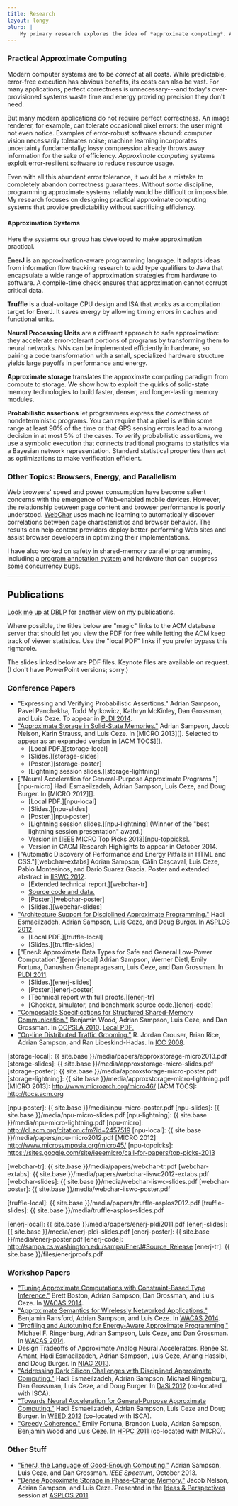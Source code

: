 ```yaml
---
title: Research
layout: longy
blurb: |
    My primary research explores the idea of *approximate computing*. Approximation is a cross-cutting concern, so my research interests span hardware, architecture, compilers, programming languages, and development tools.
---
```


### Practical Approximate Computing

Modern computer systems are to be *correct* at all costs. While predictable,
error-free execution has obvious benefits, its costs can also be vast. For many
applications, perfect correctness is unnecessary---and today's over-provisioned
systems waste time and energy providing precision they don't need.

But many modern applications do not require perfect correctness. An image
renderer, for example, can tolerate occasional pixel errors: the user might not
even notice. Examples of error-robust software abound: computer vision
necessarily tolerates noise; machine learning incorporates uncertainty
fundamentally; lossy compression already throws away information for the sake
of efficiency. *Approximate computing* systems exploit error-resilient software
to reduce resource usage.

Even with all this abundant error tolerance, it would be a mistake to completely abandon correctness guarantees. Without *some* discipline, programming approximate systems reliably would be difficult or impossible. My research focuses on designing practical approximate computing systems that provide predictability without sacrificing efficiency.

#### Approximation Systems

Here the systems our group has developed to make approximation practical.

**EnerJ** is an approximation-aware programming language. It adapts ideas from information flow tracking research to add type qualifiers to Java that encapsulate a wide range of approximation strategies from hardware to software. A compile-time check ensures that approximation cannot corrupt critical data.

**Truffle** is a dual-voltage CPU design and ISA that works as a compilation target for EnerJ. It saves energy by allowing timing errors in caches and functional units.

**Neural Processing Units** are a different approach to safe approximation: they accelerate error-tolerant portions of programs by transforming them to neural networks. NNs can be implemented efficiently in hardware, so pairing a code transformation with a small, specialized hardware structure yields large payoffs in performance and energy.

**Approximate storage** translates the approximate computing paradigm from compute to storage. We show how to exploit the quirks of solid-state memory technologies to build faster, denser, and longer-lasting memory modules.

**Probabilistic assertions** let programmers express the correctness of nondeterministic programs. You can require that a pixel is within some range at least 90% of the time or that GPS sensing errors lead to a wrong decision in at most 5% of the cases. To verify probabilistic assertions, we use a symbolic execution that connects traditional programs to statistics via a Bayesian network representation. Standard statistical properties then act as optimizations to make verification efficient.

[enerj-home]: http://sampa.cs.washington.edu/sampa/EnerJ

### Other Topics: Browsers, Energy, and Parallelism

Web browsers' speed and power consumption have become salient concerns with the
emergence of Web-enabled mobile devices. However, the relationship between page
content and browser performance is poorly understood. [WebChar][webchar] uses
machine learning to automatically discover correlations between page
characteristics and browser behavior. The results can help content providers
deploy better-performing Web sites and assist browser developers in optimizing
their implementations.

[webchar]: http://sampa.cs.washington.edu/sampa/WebChar

I have also worked on safety in shared-memory parallel programming, including a [program annotation system][osha-home] and hardware that can suppress some concurrency bugs.

[osha-home]: http://sampa.cs.washington.edu/sampa/Organized_Sharing_(OSHA)

-------

## Publications

[Look me up at DBLP][dblp] for another view on my publications.

Where possible, the titles below are "magic" links to the ACM database server
that should let you view the PDF for free while letting the ACM keep track of
viewer statistics. Use the "local PDF" links if you prefer bypass this
rigmarole.

The slides linked below are PDF files. Keynote files are available on request.
(I don't have PowerPoint versions; sorry.)

[dblp]: http://www.informatik.uni-trier.de/~ley/db/indices/a-tree/s/Sampson:Adrian.html

### Conference Papers

 * "Expressing and Verifying Probabilistic Assertions."
   Adrian Sampson, Pavel Panchekha, Todd Mytkowicz, Kathryn McKinley, Dan
   Grossman, and Luis Ceze.
   To appear in [PLDI 2014][].
 * ["Approximate Storage in Solid-State Memories."][approxstorage]
   Adrian Sampson, Jacob Nelson, Karin Strauss, and Luis Ceze. In
   [MICRO 2013][]. Selected to appear as an expanded version in [ACM TOCS][].
    * [Local PDF.][storage-local]
    * [Slides.][storage-slides]
    * [Poster.][storage-poster]
    * [Lightning session slides.][storage-lightning]
 * ["Neural Acceleration for General-Purpose Approximate Programs."][npu-micro]
   Hadi Esmaeilzadeh, Adrian Sampson, Luis Ceze, and Doug Burger. In
   [MICRO 2012][].
    * [Local PDF.][npu-local]
    * [Slides.][npu-slides]
    * [Poster.][npu-poster]
    * [Lightning session slides.][npu-lightning] (Winner of the "best
      lightning session presentation" award.)
    * Version in [IEEE MICRO Top Picks 2013][npu-toppicks].
    * Version in CACM Research Highlights to appear in October 2014.
 * ["Automatic Discovery of Performance and Energy Pitfalls in HTML and
   CSS."][webchar-extabs]
   Adrian Sampson, Călin Caşcaval, Luis Ceze, Pablo Montesinos, and Dario
   Suarez Gracia. Poster and extended abstract in [IISWC 2012][].
    * [Extended technical report.][webchar-tr]
    * [Source code and data.][webchar]
    * [Poster.][webchar-poster]
    * [Slides.][webchar-slides]
 * ["Architecture Support for Disciplined Approximate Programming."][truffle]
   Hadi Esmaeilzadeh, Adrian Sampson, Luis Ceze, and Doug Burger. In
   [ASPLOS 2012][].
    * [Local PDF.][truffle-local]
    * [Slides.][truffle-slides]
 * ["EnerJ: Approximate Data Types for Safe and General Low-Power
   Computation."][enerj-local]
   Adrian Sampson, Werner Dietl, Emily Fortuna, Danushen Gnanapragasam, Luis
   Ceze, and Dan Grossman. In [PLDI 2011][].
    * [Slides.][enerj-slides]
    * [Poster.][enerj-poster]
    * [Technical report with full proofs.][enerj-tr]
    * [Checker, simulator, and benchmark source code.][enerj-code]
 * ["Composable Specifications for Structured Shared-Memory
   Communication."][osha]
   Benjamin Wood, Adrian Sampson, Luis Ceze, and Dan Grossman.
   In [OOPSLA 2010][]. [Local PDF.][osha-local]
 * <a href="http://dx.doi.org/10.1109/ICC.2008.984">"On-line Distributed Traffic Grooming."</a>
   R. Jordan Crouser, Brian Rice, Adrian Sampson, and Ran Libeskind-Hadas.
   In [ICC 2008][].

[PLDI 2014]: http://conferences.inf.ed.ac.uk/pldi2014/

[approxstorage]: http://dl.acm.org/citation.cfm?id=2540708.2540712
[storage-local]: {{ site.base }}/media/papers/approxstorage-micro2013.pdf
[storage-slides]: {{ site.base }}/media/approxstorage-micro-slides.pdf
[storage-poster]: {{ site.base }}/media/approxstorage-micro-poster.pdf
[storage-lightning]: {{ site.base }}/media/approxstorage-micro-lightning.pdf
[MICRO 2013]: http://www.microarch.org/micro46/
[ACM TOCS]: http://tocs.acm.org

[npu-poster]: {{ site.base }}/media/npu-micro-poster.pdf
[npu-slides]: {{ site.base }}/media/npu-micro-slides.pdf
[npu-lightning]: {{ site.base }}/media/npu-micro-lightning.pdf
[npu-micro]: http://dl.acm.org/citation.cfm?id=2457519
[npu-local]: {{ site.base }}/media/papers/npu-micro2012.pdf
[MICRO 2012]: http://www.microsymposia.org/micro45/
[npu-toppicks]: https://sites.google.com/site/ieeemicro/call-for-papers/top-picks-2013

[iiswc 2012]: http://www.iiswc.org/iiswc2012/
[webchar-tr]: {{ site.base }}/media/papers/webchar-tr.pdf
[webchar-extabs]: {{ site.base }}/media/papers/webchar-iiswc2012-extabs.pdf
[webchar-slides]: {{ site.base }}/media/webchar-iiswc-slides.pdf
[webchar-poster]: {{ site.base }}/media/webchar-iiswc-poster.pdf

[truffle]: http://dl.acm.org/authorize?6607704
[truffle-local]: {{ site.base }}/media/papers/truffle-asplos2012.pdf
[truffle-slides]: {{ site.base }}/media/truffle-asplos-slides.pdf

[enerj]: http://dl.acm.org/authorize?436230
[enerj-local]: {{ site.base }}/media/papers/enerj-pldi2011.pdf
[enerj-slides]: {{ site.base }}/media/enerj-pldi-slides.pdf
[enerj-poster]: {{ site.base }}/media/enerj-poster.pdf
[enerj-code]: http://sampa.cs.washington.edu/sampa/EnerJ#Source_Release
[enerj-tr]: {{ site.base }}/files/enerjproofs.pdf

[osha]: http://dl.acm.org/authorize?390121
[osha-local]: http://sampa.cs.washington.edu/public/uploads/e/e9/Osha-oopsla2010.pdf

[ASPLOS 2012]: http://research.microsoft.com/en-us/um/cambridge/events/asplos_2012/
[PLDI 2011]: http://pldi11.cs.utah.edu/
[OOPSLA 2010]: http://www.splashcon.org/index.php?option=com_content&amp;view=article&amp;id=47:oopsla-research-papers&amp;catid=34:due-march-25-2010&amp;Itemid=55
[ICC 2008]: http://www.ieee-icc.org/2008/

### Workshop Papers

 * ["Tuning Approximate Computations with Constraint-Based Type
   Inference."][wacas-inference-paper]
   Brett Boston, Adrian Sampson, Dan Grossman, and Luis Ceze.
   In [WACAS 2014][].
 * ["Approximate Semantics for Wirelessly Networked
   Applications."][wacas-wireless-paper]
   Benjamin Ransford, Adrian Sampson, and Luis Ceze.
   In [WACAS 2014][].
 * ["Profiling and Autotuning for Energy-Aware Approximate
   Programming."][wacas-profiling-paper]
   Michael F. Ringenburg, Adrian Sampson, Luis Ceze, and Dan Grossman.
   In [WACAS 2014][].
 * Design Tradeoffs of Approximate Analog Neural Accelerators.
   Renée St. Amant, Hadi Esmaeilzadeh, Adrian Sampson, Luis Ceze, Arjang
   Hassibi, and Doug Burger. In [NIAC 2013][].
 * ["Addressing Dark Silicon Challenges with Disciplined Approximate
   Computing."][dasi-paper] Hadi Esmaeilzadeh, Adrian Sampson, Michael
   Ringenburg, Dan Grossman, Luis Ceze, and Doug Burger. In [DaSi 2012][]
   (co-located with ISCA).
 * ["Towards Neural Acceleration for General-Purpose Approximate
   Computing."][weed-paper] Hadi Esmaeilzadeh, Adrian Sampson, Luis Ceze and
   Doug Burger. In [WEED 2012][] (co-located with ISCA).
 * ["Greedy Coherence."][greco] Emily Fortuna, Brandon Lucia, Adrian Sampson,
   Benjamin Wood and Luis Ceze. In [HPPC 2011][] (co-located with MICRO).

[wacas-inference-paper]: http://sampa.cs.washington.edu/wacas14/papers/boston.pdf
[wacas-wireless-paper]: http://sampa.cs.washington.edu/wacas14/papers/ransford.pdf
[wacas-profiling-paper]: http://sampa.cs.washington.edu/wacas14/papers/ringenburg.pdf
[WACAS 2014]: http://sampa.cs.washington.edu/wacas14/
[NIAC 2013]: http://arch2neu.saclay.inria.fr/NIAC/
[weed-paper]: http://research.ihost.com/weed2012/pdfs/paper%20G.pdf
[dasi-paper]: http://sampa.cs.washington.edu/public/uploads/b/bc/Npu-dasi12.pdf
[DaSi 2012]: http://darksilicon.ucsd.edu/
[WEED 2012]: http://research.ihost.com/weed2012/
[greco]: http://abstract.cs.washington.edu/~blucia0a/pubs/greco.pdf
[HPPC 2011]: http://hppc.lsc.ic.unicamp.br/

### Other Stuff

 * ["EnerJ, the Language of Good-Enough Computing."][spectrum]
   Adrian Sampson, Luis Ceze, and Dan Grossman.
   *IEEE Spectrum*, October 2013.
 * ["Dense Approximate Storage in Phase-Change Memory."](http://asplos11.cs.ucr.edu/selected_submissions/phase-change-memory.pdf)
   Jacob Nelson, Adrian Sampson, and Luis Ceze.
   Presented in the <a href="http://asplos11.cs.ucr.edu/crazyidea.html">Ideas
   &amp; Perspectives</a> session at
   <a href="http://asplos11.cs.ucr.edu/">ASPLOS 2011</a>.

[spectrum]: http://spectrum.ieee.org/computing/software/enerj-the-language-of-goodenough-computing
